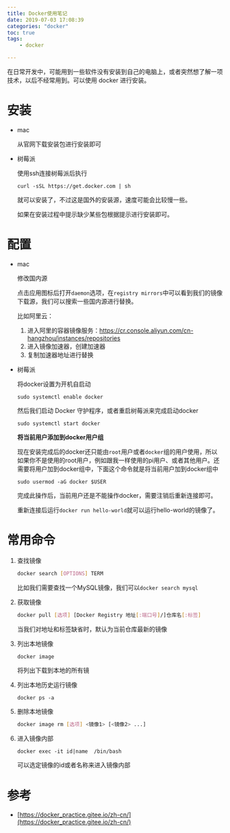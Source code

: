 ```yaml
---
title: Docker使用笔记
date: 2019-07-03 17:08:39
categories: "docker"
toc: true
tags: 
	- docker

---
```


在日常开发中，可能用到一些软件没有安装到自己的电脑上，或者突然想了解一项技术，以后不经常用到。可以使用 docker 进行安装。

# 安装

- mac

  从官网下载安装包进行安装即可

- 树莓派

  使用ssh连接树莓派后执行

  `curl -sSL https://get.docker.com | sh`  

  就可以安装了，不过这是国外的安装源，速度可能会比较慢一些。

  如果在安装过程中提示缺少某些包根据提示进行安装即可。

# 配置

- mac

  修改国内源

  点击应用图标后打开`daemon`选项，在`registry mirrors`中可以看到我们的镜像下载源，我们可以搜索一些国内源进行替换。

  比如阿里云：

  1. 进入阿里的容器镜像服务：https://cr.console.aliyun.com/cn-hangzhou/instances/repositories
  2. 进入镜像加速器，创建加速器
  3. 复制加速器地址进行替换

- 树莓派

  将docker设置为开机自启动

  `sudo systemctl enable docker`  

  然后我们启动 Docker 守护程序，或者重启树莓派来完成启动docker

  `sudo systemctl start docker`  

  **将当前用户添加到docker用户组**

  现在安装完成后的docker还只能由`root`用户或者`docker`组的用户使用，所以如果你不是使用的root用户，例如跟我一样使用的pi用户、或者其他用户。还需要将用户加到docker组中，下面这个命令就是将当前用户加到docker组中

  `sudo usermod -aG docker $USER`    

  完成此操作后，当前用户还是不能操作docker，需要注销后重新连接即可。  

  重新连接后运行`docker run hello-world`就可以运行hello-world的镜像了。

# 常用命令

1. 查找镜像

    ```bash
    docker search [OPTIONS] TERM
    ```

    比如我们需要查找一个MySQL镜像，我们可以`docker search mysql`

3. 获取镜像

    ```bash
    docker pull [选项] [Docker Registry 地址[:端口号]/]仓库名[:标签]
    ```

    当我们对地址和标签缺省时，默认为当前仓库最新的镜像

4. 列出本地镜像

    ```bash
    docker image
    ```

    将列出下载到本地的所有镜

4. 列出本地历史运行镜像

    ```shell
    docker ps -a
    ```

5. 删除本地镜像

    ```bash
    docker image rm [选项] <镜像1> [<镜像2> ...]
    ```

6. 进入镜像内部

    ```shell
    docker exec -it id|name  /bin/bash
    ```

    可以选定镜像的id或者名称来进入镜像内部

# 参考

- [https://docker_practice.gitee.io/zh-cn/](https://docker_practice.gitee.io/zh-cn/)